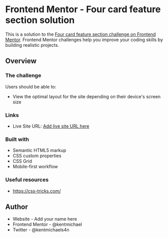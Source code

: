 # Frontend Mentor - Four card feature section solution

This is a solution to the [Four card feature section challenge on Frontend Mentor](https://www.frontendmentor.io/challenges/four-card-feature-section-weK1eFYK). Frontend Mentor challenges help you improve your coding skills by building realistic projects. 

## Overview

### The challenge

Users should be able to:

- View the optimal layout for the site depending on their device's screen size

### Links

- Live Site URL: [Add live site URL here](https://your-live-site-url.com)

### Built with

- Semantic HTML5 markup
- CSS custom properties
- CSS Grid
- Mobile-first workflow

### Useful resources

- https://css-tricks.com/

## Author

- Website - Add your name here
- Frontend Mentor - @kentmichael
- Twitter - @kentmichaels4n